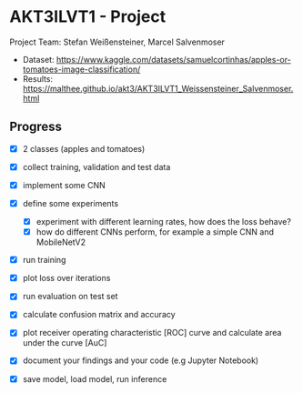 # AKT3ILVT1 - Project
Project Team: Stefan Weißensteiner, Marcel Salvenmoser  
* Dataset: https://www.kaggle.com/datasets/samuelcortinhas/apples-or-tomatoes-image-classification/ 
* Results: https://malthee.github.io/akt3/AKT3ILVT1_Weissensteiner_Salvenmoser.html

## Progress
* [x] 2 classes (apples and tomatoes)
* [x] collect training, validation and test data
* [x] implement some CNN
* [x] define some experiments
  * [x] experiment with different learning rates, how does the loss
behave?
  * [x] how do different CNNs perform, for example a simple CNN and MobileNetV2
* [x] run training
* [x] plot loss over iterations
* [x] run evaluation on test set
* [x] calculate confusion matrix and accuracy
* [x] plot receiver operating characteristic [ROC] curve and
calculate area under the curve [AuC]
* [x] document your findings and your code (e.g Jupyter
Notebook)
* [x] save model, load model, run inference

